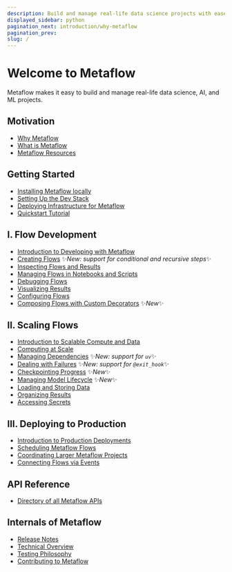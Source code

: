 ```yaml
---
description: Build and manage real-life data science projects with ease.
displayed_sidebar: python
pagination_next: introduction/why-metaflow
pagination_prev:
slug: /
---
```


# Welcome to Metaflow

Metaflow makes it easy to build and manage real-life data science, AI, and ML projects.

<div className="tocList">

## Motivation

- [Why Metaflow](introduction/why-metaflow)
- [What is Metaflow](introduction/what-is-metaflow)
- [Metaflow Resources](introduction/metaflow-resources)

## Getting Started

- [Installing Metaflow locally](getting-started/install)
- [Setting Up the Dev Stack](getting-started/devstack)
- [Deploying Infrastructure for Metaflow](getting-started/infrastructure)
- [Quickstart Tutorial](getting-started/tutorials/)

## I. Flow Development

- [Introduction to Developing with Metaflow](metaflow/introduction)
- [Creating Flows](metaflow/basics) ✨*New: support for conditional and recursive steps*✨
- [Inspecting Flows and Results](metaflow/client)
- [Managing Flows in Notebooks and Scripts](metaflow/managing-flows/introduction) 
- [Debugging Flows](metaflow/debugging)
- [Visualizing Results](metaflow/visualizing-results/) 
- [Configuring Flows](metaflow/configuring-flows/introduction)
- [Composing Flows with Custom Decorators](metaflow/composing-flows/introduction) ✨*New*✨

## II. Scaling Flows

- [Introduction to Scalable Compute and Data](scaling/introduction)
- [Computing at Scale](scaling/remote-tasks/introduction) 
- [Managing Dependencies](scaling/dependencies) ✨*New: support for `uv`*✨
- [Dealing with Failures](scaling/failures) ✨*New: support for `@exit_hook`*✨
- [Checkpointing Progress](scaling/checkpoint/introduction) ✨*New*✨
- [Managing Model Lifecycle](scaling/model-lifecycle-management/introduction) ✨*New*✨
- [Loading and Storing Data](scaling/data)
- [Organizing Results](scaling/tagging)
- [Accessing Secrets](scaling/secrets)

## III. Deploying to Production

- [Introduction to Production Deployments](production/introduction)
- [Scheduling Metaflow Flows](production/scheduling-metaflow-flows/introduction)
- [Coordinating Larger Metaflow
  Projects](production/coordinating-larger-metaflow-projects)
- [Connecting Flows via Events](production/event-triggering/)

## API Reference

- [Directory of all Metaflow APIs](api/)

## Internals of Metaflow

- [Release Notes](internals/release-notes)
- [Technical Overview](internals/technical-overview)
- [Testing Philosophy](internals/testing-philosophy)
- [Contributing to Metaflow](internals/contributing)


<!--

## Old

- [Release Notes](introduction/release-notes)
- [Roadmap](introduction/roadmap)
- [Get in Touch](introduction/getting-in-touch)
- [Metaflow on AWS](metaflow-on-aws)
- [Metaflow Sandbox](https://metaflow.org/sandbox)
- [Deploying to AWS](metaflow-on-aws/deploy-to-aws)

-->

</div>
